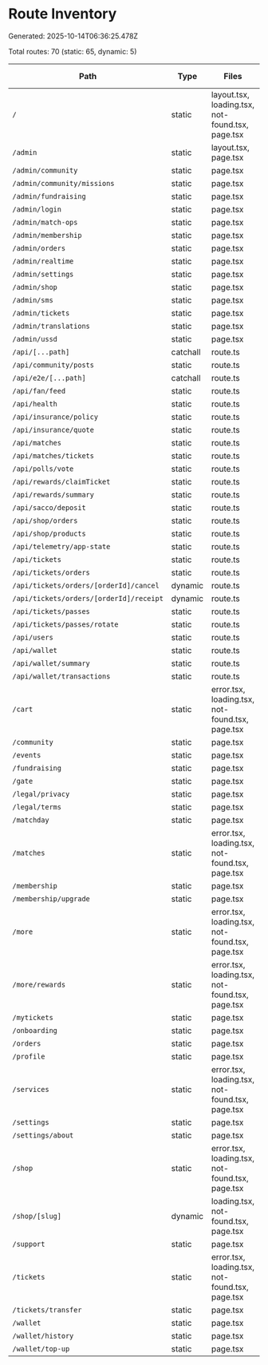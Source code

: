# Route Inventory

Generated: 2025-10-14T06:36:25.478Z

Total routes: 70 (static: 65, dynamic: 5)

| Path | Type | Files | not-found | error | loading |
| --- | --- | --- | --- | --- | --- |
| `/` | static | layout.tsx, loading.tsx, not-found.tsx, page.tsx | ✅ | ⚠️ | ✅ |
| `/admin` | static | layout.tsx, page.tsx | ⚠️ | ⚠️ | ⚠️ |
| `/admin/community` | static | page.tsx | ⚠️ | ⚠️ | ⚠️ |
| `/admin/community/missions` | static | page.tsx | ⚠️ | ⚠️ | ⚠️ |
| `/admin/fundraising` | static | page.tsx | ⚠️ | ⚠️ | ⚠️ |
| `/admin/login` | static | page.tsx | ⚠️ | ⚠️ | ⚠️ |
| `/admin/match-ops` | static | page.tsx | ⚠️ | ⚠️ | ⚠️ |
| `/admin/membership` | static | page.tsx | ⚠️ | ⚠️ | ⚠️ |
| `/admin/orders` | static | page.tsx | ⚠️ | ⚠️ | ⚠️ |
| `/admin/realtime` | static | page.tsx | ⚠️ | ⚠️ | ⚠️ |
| `/admin/settings` | static | page.tsx | ⚠️ | ⚠️ | ⚠️ |
| `/admin/shop` | static | page.tsx | ⚠️ | ⚠️ | ⚠️ |
| `/admin/sms` | static | page.tsx | ⚠️ | ⚠️ | ⚠️ |
| `/admin/tickets` | static | page.tsx | ⚠️ | ⚠️ | ⚠️ |
| `/admin/translations` | static | page.tsx | ⚠️ | ⚠️ | ⚠️ |
| `/admin/ussd` | static | page.tsx | ⚠️ | ⚠️ | ⚠️ |
| `/api/[...path]` | catchall | route.ts | ⚠️ | ⚠️ | ⚠️ |
| `/api/community/posts` | static | route.ts | ⚠️ | ⚠️ | ⚠️ |
| `/api/e2e/[...path]` | catchall | route.ts | ⚠️ | ⚠️ | ⚠️ |
| `/api/fan/feed` | static | route.ts | ⚠️ | ⚠️ | ⚠️ |
| `/api/health` | static | route.ts | ⚠️ | ⚠️ | ⚠️ |
| `/api/insurance/policy` | static | route.ts | ⚠️ | ⚠️ | ⚠️ |
| `/api/insurance/quote` | static | route.ts | ⚠️ | ⚠️ | ⚠️ |
| `/api/matches` | static | route.ts | ⚠️ | ⚠️ | ⚠️ |
| `/api/matches/tickets` | static | route.ts | ⚠️ | ⚠️ | ⚠️ |
| `/api/polls/vote` | static | route.ts | ⚠️ | ⚠️ | ⚠️ |
| `/api/rewards/claimTicket` | static | route.ts | ⚠️ | ⚠️ | ⚠️ |
| `/api/rewards/summary` | static | route.ts | ⚠️ | ⚠️ | ⚠️ |
| `/api/sacco/deposit` | static | route.ts | ⚠️ | ⚠️ | ⚠️ |
| `/api/shop/orders` | static | route.ts | ⚠️ | ⚠️ | ⚠️ |
| `/api/shop/products` | static | route.ts | ⚠️ | ⚠️ | ⚠️ |
| `/api/telemetry/app-state` | static | route.ts | ⚠️ | ⚠️ | ⚠️ |
| `/api/tickets` | static | route.ts | ⚠️ | ⚠️ | ⚠️ |
| `/api/tickets/orders` | static | route.ts | ⚠️ | ⚠️ | ⚠️ |
| `/api/tickets/orders/[orderId]/cancel` | dynamic | route.ts | ⚠️ | ⚠️ | ⚠️ |
| `/api/tickets/orders/[orderId]/receipt` | dynamic | route.ts | ⚠️ | ⚠️ | ⚠️ |
| `/api/tickets/passes` | static | route.ts | ⚠️ | ⚠️ | ⚠️ |
| `/api/tickets/passes/rotate` | static | route.ts | ⚠️ | ⚠️ | ⚠️ |
| `/api/users` | static | route.ts | ⚠️ | ⚠️ | ⚠️ |
| `/api/wallet` | static | route.ts | ⚠️ | ⚠️ | ⚠️ |
| `/api/wallet/summary` | static | route.ts | ⚠️ | ⚠️ | ⚠️ |
| `/api/wallet/transactions` | static | route.ts | ⚠️ | ⚠️ | ⚠️ |
| `/cart` | static | error.tsx, loading.tsx, not-found.tsx, page.tsx | ✅ | ✅ | ✅ |
| `/community` | static | page.tsx | ⚠️ | ⚠️ | ⚠️ |
| `/events` | static | page.tsx | ⚠️ | ⚠️ | ⚠️ |
| `/fundraising` | static | page.tsx | ⚠️ | ⚠️ | ⚠️ |
| `/gate` | static | page.tsx | ⚠️ | ⚠️ | ⚠️ |
| `/legal/privacy` | static | page.tsx | ⚠️ | ⚠️ | ⚠️ |
| `/legal/terms` | static | page.tsx | ⚠️ | ⚠️ | ⚠️ |
| `/matchday` | static | page.tsx | ⚠️ | ⚠️ | ⚠️ |
| `/matches` | static | error.tsx, loading.tsx, not-found.tsx, page.tsx | ✅ | ✅ | ✅ |
| `/membership` | static | page.tsx | ⚠️ | ⚠️ | ⚠️ |
| `/membership/upgrade` | static | page.tsx | ⚠️ | ⚠️ | ⚠️ |
| `/more` | static | error.tsx, loading.tsx, not-found.tsx, page.tsx | ✅ | ✅ | ✅ |
| `/more/rewards` | static | error.tsx, loading.tsx, not-found.tsx, page.tsx | ✅ | ✅ | ✅ |
| `/mytickets` | static | page.tsx | ⚠️ | ⚠️ | ⚠️ |
| `/onboarding` | static | page.tsx | ⚠️ | ⚠️ | ⚠️ |
| `/orders` | static | page.tsx | ⚠️ | ⚠️ | ⚠️ |
| `/profile` | static | page.tsx | ⚠️ | ⚠️ | ⚠️ |
| `/services` | static | error.tsx, loading.tsx, not-found.tsx, page.tsx | ✅ | ✅ | ✅ |
| `/settings` | static | page.tsx | ⚠️ | ⚠️ | ⚠️ |
| `/settings/about` | static | page.tsx | ⚠️ | ⚠️ | ⚠️ |
| `/shop` | static | error.tsx, loading.tsx, not-found.tsx, page.tsx | ✅ | ✅ | ✅ |
| `/shop/[slug]` | dynamic | loading.tsx, not-found.tsx, page.tsx | ✅ | ⚠️ | ✅ |
| `/support` | static | page.tsx | ⚠️ | ⚠️ | ⚠️ |
| `/tickets` | static | error.tsx, loading.tsx, not-found.tsx, page.tsx | ✅ | ✅ | ✅ |
| `/tickets/transfer` | static | page.tsx | ⚠️ | ⚠️ | ⚠️ |
| `/wallet` | static | page.tsx | ⚠️ | ⚠️ | ⚠️ |
| `/wallet/history` | static | page.tsx | ⚠️ | ⚠️ | ⚠️ |
| `/wallet/top-up` | static | page.tsx | ⚠️ | ⚠️ | ⚠️ |
